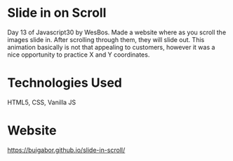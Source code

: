 # Slide in on Scroll

Day 13 of Javascript30 by WesBos. Made a website where as you scroll the images slide in. After scrolling through them, they will slide out. This animation basically is not that appealing to customers, however it was a nice opportunity to practice X and Y coordinates.

# Technologies Used

HTML5, CSS, Vanilla JS

# Website

https://buigabor.github.io/slide-in-scroll/
